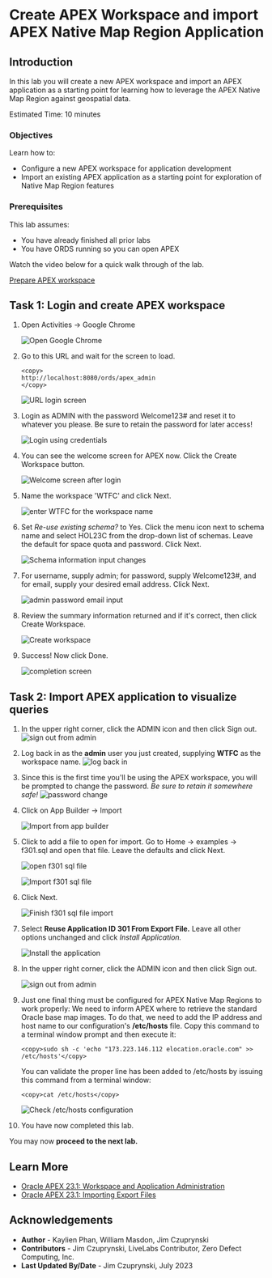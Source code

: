 # Create APEX Workspace and import APEX Native Map Region Application

## Introduction

In this lab you will create a new APEX workspace and import an APEX application as a starting point for learning how to leverage the APEX Native Map Region against geospatial data.

Estimated Time: 10 minutes

### Objectives
Learn how to:
- Configure a new APEX workspace for application development
- Import an existing APEX application as a starting point for exploration of Native Map Region features

### Prerequisites
This lab assumes:
- You have already finished all prior labs
- You have ORDS running so you can open APEX

Watch the video below for a quick walk through of the lab.

[Prepare APEX workspace](videohub:1_bt8ykjd7)

## Task 1: Login and create APEX workspace

1. Open Activities -> Google Chrome

    ![Open Google Chrome](images/activities-chrome.png)


2. Go to this URL and wait for the screen to load.
    ```
    <copy>
    http://localhost:8080/ords/apex_admin
    </copy>
    ```

    ![URL login screen](images/admin-services.png)

3. Login as ADMIN with the password Welcome123# and reset it to whatever you please. Be sure to retain the password for later access!

    ![Login using credentials](images/login-details.png)

4. You can see the welcome screen for APEX now. Click the Create Workspace button.

    ![Welcome screen after login](images/welcome-screen-apex2.png)

5. Name the workspace 'WTFC' and click Next.

    ![enter WTFC for the workspace name](images/create-wtfc-workspace.png)

6. Set *Re-use existing schema?* to Yes. Click the menu icon next to schema name and select HOL23C from the drop-down list of schemas. Leave the default for space quota and password. Click Next.

    ![Schema information input changes](images/schema-info.png)

7. For username, supply admin; for password, supply Welcome123#, and for email, supply your desired email address. Click Next.

    ![admin password email input](images/admin-password-email.png)

8. Review the summary information returned and if it's correct, then click Create Workspace.

    ![Create workspace](images/confirm-workspace-creation.png)

9. Success! Now click Done.

    ![completion screen](images/done.png)

## Task 2: Import APEX application to visualize queries

1. In the upper right corner, click the ADMIN icon and then click Sign out.
    ![sign out from admin](images/apex-admin-logout.png)


2.  Log back in as the **admin** user  you just created, supplying **WTFC** as the workspace name.
    ![log back in](images/apex-wtfc-login.png)

3. Since this is the first time you'll be using the APEX workspace, you will be prompted to change the password. *Be sure to retain it somewhere safe!*
    ![password change](images/apex-change-admin-password.png)

4. Click on App Builder -> Import

    ![Import from app builder](images/apex-app-builder-import.png)

5. Click to add a file to open for import. Go to Home -> examples -> f301.sql and open that file. Leave the defaults and click Next.

    ![open f301 sql file](images/apex-f301-open.png)

    ![Import f301 sql file](images/apex-f301-import.png)

6. Click Next.

    ![Finish f301 sql file import](images/apex-f301-import-done.png)

7.  Select **Reuse Application ID 301 From Export File.** Leave all other options unchanged and click *Install Application.*

    ![Install the application](images/apex-import-WTFC-application.png)

8. In the upper right corner, click the ADMIN icon and then click Sign out.

    ![sign out from admin](images/apex-dev-logout.png)

9. Just one final thing must be configured for APEX Native Map Regions to work properly: We need to inform APEX where to retrieve the standard Oracle base map images. To do that, we need to add the IP address and host name to our configuration's **/etc/hosts** file. Copy this command to a terminal window prompt and then execute it:
    ```
    <copy>sudo sh -c 'echo "173.223.146.112 elocation.oracle.com" >> /etc/hosts'</copy>
    ```
    You can validate the proper line has been added to /etc/hosts by issuing this command from a terminal window:

    ```
    <copy>cat /etc/hosts</copy>
    ```
    ![Check /etc/hosts configuration](images/post-cat-etc-hosts.png)

10. You have now completed this lab.

You may now **proceed to the next lab.**

## Learn More
* [Oracle APEX 23.1: Workspace and Application Administration](https://docs.oracle.com/en/database/oracle/apex/23.1/aeadm/workspace-and-application-administration.html#GUID-853F40E1-F360-4CE9-8DC1-FC111A825D14)
* [Oracle APEX 23.1: Importing Export Files](https://docs.oracle.com/en/database/oracle/apex/23.1/htmdb/importing-export-files.html#GUID-16650312-4E36-489E-8012-940924ADF2E9)

## Acknowledgements
* **Author** - Kaylien Phan, William Masdon, Jim Czuprynski
* **Contributors** - Jim Czuprynski, LiveLabs Contributor, Zero Defect Computing, Inc.
* **Last Updated By/Date** - Jim Czuprynski, July 2023